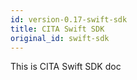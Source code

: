 ```yaml
---
id: version-0.17-swift-sdk
title: CITA Swift SDK
original_id: swift-sdk
---
```


This is CITA Swift SDK doc
